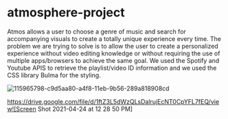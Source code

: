# atmosphere-project

Atmos allows a user to choose a genre of music and search for accompanying visuals to create a totally unique experience every time.
The problem we are trying to solve is to allow the user to create a personalized experience without video editing knowledge or without requiring the use of multiple apps/browsers to achieve the same goal. 
We used the Spotify and Youtube APIS to retrieve the playlist/video ID information and we used the CSS library Bulma for the styling.

![115965798-c9d5aa80-a4f8-11eb-9b56-289a818908cd](https://user-images.githubusercontent.com/78614719/129213738-344bdd1f-1e4e-42ed-afcd-a76ed8709d21.png)



https://drive.google.com/file/d/1ftZ3L5dWzQLsDalrujEcNT0CpYFL7fEQ/view![Screen Shot 2021-04-24 at 12 28 50 PM]


